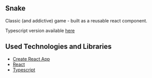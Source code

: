 ## Snake

Classic (and addictive) game - built as a reusable react component.

Typescript version available [here](https://github.com/derrmru/react-snake-404)

## Used Technologies and Libraries

- [Create React App](https://github.com/facebook/create-react-app)
- [React](https://reactjs.org/)
- [Typescript](https://www.typescriptlang.org/)
